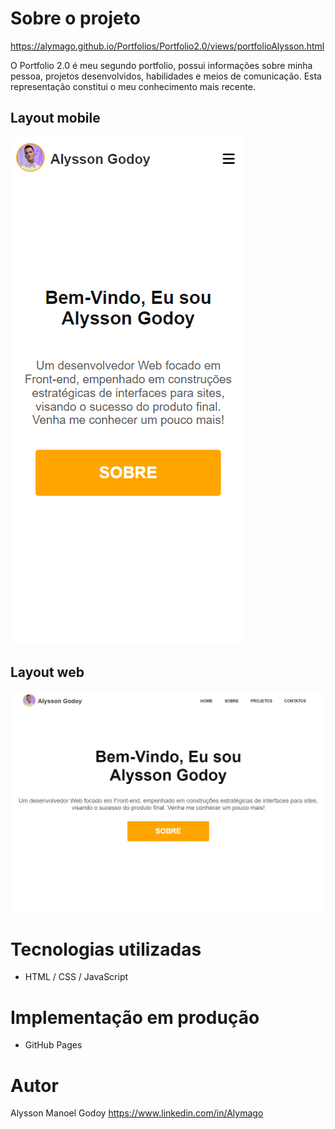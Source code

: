 # Sobre o projeto

https://alymago.github.io/Portfolios/Portfolio2.0/views/portfolioAlysson.html

O Portfolio 2.0 é meu segundo portfolio, possui informações sobre minha pessoa, projetos desenvolvidos, habilidades e meios de comunicação. Esta representação constitui o meu conhecimento mais recente.

## Layout mobile
![Mobile 1](https://github.com/Alymago/Portfolios/blob/main/Portfolio2.0/img/mobile.png) <br>

## Layout web
![Web 1](https://github.com/Alymago/Portfolios/blob/main/Portfolio2.0/img/desktop.png)

# Tecnologias utilizadas 
- HTML / CSS / JavaScript

# Implementação em produção
- GitHub Pages

# Autor

Alysson Manoel Godoy
https://www.linkedin.com/in/Alymago
